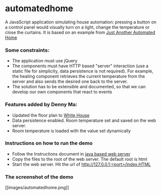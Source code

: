 # automatedhome
A JavaScript application simulating house automation: pressing a button on a control panel would visually turn on a light, change the temperature or close the curtains.
It is based on an example from [Just Another Automated Home](https://github.com/marybeshaw/Just-Another-Automated-Home)

### Some constraints:
* The application must use jQuery
* The components must have HTTP based "server" interaction (use a static file for simplicity, data persistence is not required). For example, the heating component retrieves the current temperature from the server and also sends the desired one back to the server.
* The solution has to be extensible and documented, so that we can develop our own components that react to events

### Features added by Denny Ma:
* Updated the floor plan to [White House](https://commons.wikimedia.org/wiki/File:US-WhiteHouse-Logo.svg)
* Data persistence enabled. Room temperature set and saved on the web server.
* Room temperature is loaded with the value set dynamically

### Instructions on how to run the demo
* Follow the Instructions document in [java based web server](https://github.com/macongpeng/webserver)
* Copy the files to the root of the web server. The default root is html
* Start the web server. Hit the url of http://127.0.0.1:<port>/index.HTML

### The screenshot of the demo
[[images/automatedhome.png]]
